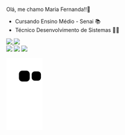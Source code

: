Olá, me chamo Maria Fernanda!!👋
- Cursando Ensino Médio - Senai 📚
- Técnico Desenvolvimento de Sistemas 👩‍💻

<div>
  <a href="https://github.com/mafejjj">
  <img height="165em" src="https://github-readme-stats.vercel.app/api?username=mafejjj&show_icons=true&theme=dark&include_all_commits=true&count_private=true"/>
  <img height="165em" src="https://github-readme-stats.vercel.app/api/top-langs/?username=mafejjj&layout=compact&langs_count=16&theme=dark"/>
</div>

<div> 
  <a href="https://www.instagram.com/mafejjesus" target="_blank"><img src="https://img.shields.io/badge/-Instagram-%23E4405F?style=for-the-badge&logo=instagram&logoColor=white" target="_blank"></a>
  <a href = "mailto:mariafernandadejesus28@gmail.com"><img src="https://img.shields.io/badge/-Gmail-%23333?style=for-the-badge&logo=gmail&logoColor=white" target="_blank"></a>
  <a href="https://www.linkedin.com/in/maria-fernanda-de-jesus-18929b226/" target="_blank"><img src="https://img.shields.io/badge/-LinkedIn-%230077B5?style=for-the-badge&logo=linkedin&logoColor=white" target="_blank"></a> 

![Snake animation](https://github.com/mafejjj/mafejjj/blob/output/github-contribution-grid-snake.svg)
</div>


